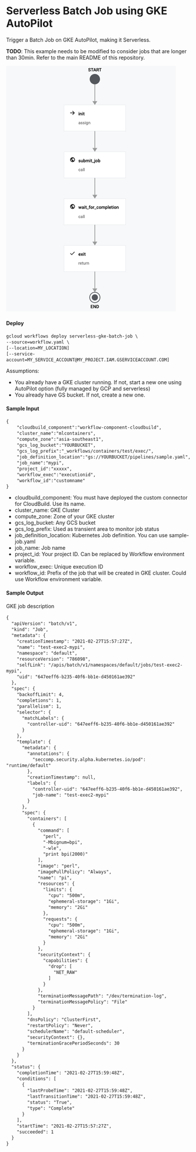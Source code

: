 # Serverless Batch Job using GKE AutoPilot

Trigger a Batch Job on GKE AutoPilot, making it Serverless.

**TODO**: This example needs to be modified to consider jobs that are longer than 30min. Refer to the main README of this repository.

![Workflow](workflow.png)


#### Deploy

```
gcloud workflows deploy serverless-gke-batch-job \
--source=workflow.yaml \ 
[--location=MY_LOCATION]
[--service-account=MY_SERVICE_ACCOUNT@MY_PROJECT.IAM.GSERVICEACCOUNT.COM]
```

Assumptions:
- You already have a GKE cluster running. If not, start a new one using AutoPilot option (fully managed by GCP and serverless)
- You already have GS bucket. If not, create a new one.

#### Sample Input

```
{
    "cloudbuild_component":"workflow-component-cloudbuild",
    "cluster_name":"mlcontainers",
    "compute_zone":"asia-southeast1",
    "gcs_log_bucket":"YOURBUCKET",
    "gcs_log_prefix":"_workflows/containers/test/exec/",
    "job_definition_location":"gs://YOURBUCKET/pipelines/sample.yaml",
    "job_name":"mypi",
    "project_id":"xxxxx",
    "workflow_exec":"executionid",
    "workflow_id":"customname"
}
```

- cloudbuild_component: You must have deployed the custom connector for CloudBuild. Use its name.
- cluster_name: GKE Cluster
- compute_zone: Zone of your GKE cluster
- gcs_log_bucket: Any GCS bucket
- gcs_log_prefix: Used as transient area to monitor job status
- job_definition_location: Kubernetes Job definition. You can use sample-job.yaml
- job_name: Job name
- project_id: Your project ID. Can be replaced by Workflow environment variable.
- workflow_exec: Unique execution ID
- workflow_id: Prefix of the job that will be created in GKE cluster. Could use Workflow environment variable.


#### Sample Output

GKE job description

```
{
  "apiVersion": "batch/v1",
  "kind": "Job",
  "metadata": {
    "creationTimestamp": "2021-02-27T15:57:27Z",
    "name": "test-exec2-mypi",
    "namespace": "default",
    "resourceVersion": "786098",
    "selfLink": "/apis/batch/v1/namespaces/default/jobs/test-exec2-mypi",
    "uid": "647eeff6-b235-40f6-bb1e-d450161ae392"
  },
  "spec": {
    "backoffLimit": 4,
    "completions": 1,
    "parallelism": 1,
    "selector": {
      "matchLabels": {
        "controller-uid": "647eeff6-b235-40f6-bb1e-d450161ae392"
      }
    },
    "template": {
      "metadata": {
        "annotations": {
          "seccomp.security.alpha.kubernetes.io/pod": "runtime/default"
        },
        "creationTimestamp": null,
        "labels": {
          "controller-uid": "647eeff6-b235-40f6-bb1e-d450161ae392",
          "job-name": "test-exec2-mypi"
        }
      },
      "spec": {
        "containers": [
          {
            "command": [
              "perl",
              "-Mbignum=bpi",
              "-wle",
              "print bpi(2000)"
            ],
            "image": "perl",
            "imagePullPolicy": "Always",
            "name": "pi",
            "resources": {
              "limits": {
                "cpu": "500m",
                "ephemeral-storage": "1Gi",
                "memory": "2Gi"
              },
              "requests": {
                "cpu": "500m",
                "ephemeral-storage": "1Gi",
                "memory": "2Gi"
              }
            },
            "securityContext": {
              "capabilities": {
                "drop": [
                  "NET_RAW"
                ]
              }
            },
            "terminationMessagePath": "/dev/termination-log",
            "terminationMessagePolicy": "File"
          }
        ],
        "dnsPolicy": "ClusterFirst",
        "restartPolicy": "Never",
        "schedulerName": "default-scheduler",
        "securityContext": {},
        "terminationGracePeriodSeconds": 30
      }
    }
  },
  "status": {
    "completionTime": "2021-02-27T15:59:48Z",
    "conditions": [
      {
        "lastProbeTime": "2021-02-27T15:59:48Z",
        "lastTransitionTime": "2021-02-27T15:59:48Z",
        "status": "True",
        "type": "Complete"
      }
    ],
    "startTime": "2021-02-27T15:57:27Z",
    "succeeded": 1
  }
}
```
